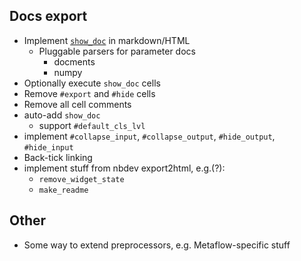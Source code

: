 ## Docs export

- Implement [`show_doc`](https://github.com/fastai/nbdev/blob/master/nbs/02_showdoc.ipynb) in markdown/HTML
  - Pluggable parsers for parameter docs
    - docments
    - numpy
- Optionally execute `show_doc` cells
- Remove `#export` and `#hide` cells
- Remove all cell comments
- auto-add `show_doc`
  - support `#default_cls_lvl`
- implement `#collapse_input`, `#collapse_output`, `#hide_output`, `#hide_input`
- Back-tick linking
- implement stuff from nbdev export2html, e.g.(?):
  - `remove_widget_state`
  - `make_readme`

## Other

- Some way to extend preprocessors, e.g. Metaflow-specific stuff

